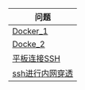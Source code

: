 |问题|
|---|
| [Docker_1](../solve/Docker尝试_1.md) |
| [Docke_2](../solve/Docker尝试（二\).md) |
| [平板连接SSH](../solve/解决Termux无法连接远程服务器.md) |
| [ssh进行内网穿透](../solve/ssh进行内网穿透.md) |
